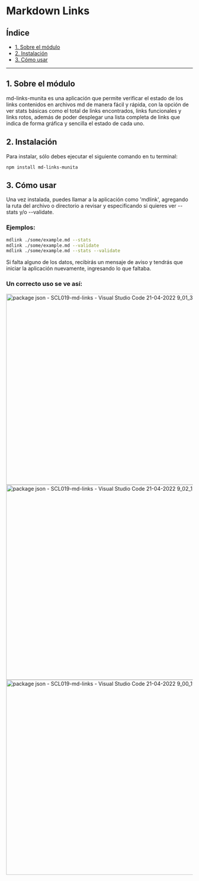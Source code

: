 # Markdown Links

## Índice

* [1. Sobre el módulo](#1-sobre-el-módulo)
* [2. Instalación](#2-instalación)
* [3. Cómo usar](#3-cómo-usar)

***

## 1. Sobre el módulo
md-links-munita es una aplicación que permite verificar el estado de los links contenidos en archivos md de manera fácil y rápida, con la opción de ver stats básicas como el total de links encontrados, links funcionales y links rotos, además de poder desplegar una lista completa de links que indica de forma gráfica y sencilla el estado de cada uno.


## 2. Instalación
Para instalar, sólo debes ejecutar el siguiente comando en tu terminal:

`npm install md-links-munita`

## 3. Cómo usar
Una vez instalada, puedes llamar a la aplicación como 'mdlink', agregando la ruta del archivo o directorio a revisar y especificando si quieres ver --stats y/o --validate.

### Ejemplos:
```sh
mdlink ./some/example.md --stats
mdlink ./some/example.md --validate
mdlink ./some/example.md --stats --validate
```

Si falta alguno de los datos, recibirás un mensaje de aviso y tendrás que iniciar la aplicación nuevamente, ingresando lo que faltaba.

### Un correcto uso se ve así:
<img width="515" alt="package json - SCL019-md-links - Visual Studio Code 21-04-2022 9_01_30" src="https://user-images.githubusercontent.com/95220695/164466333-db3b0cc7-e0c7-401b-9b36-ce7192da698b.png">

<img width="526" alt="package json - SCL019-md-links - Visual Studio Code 21-04-2022 9_02_13" src="https://user-images.githubusercontent.com/95220695/164466387-9c3310c9-39a4-45ca-929a-db310a3c27b1.png">

<img width="526" alt="package json - SCL019-md-links - Visual Studio Code 21-04-2022 9_00_19" src="https://user-images.githubusercontent.com/95220695/164466422-8010e03d-13f5-41c4-8d1c-8fe1482832a3.png">










